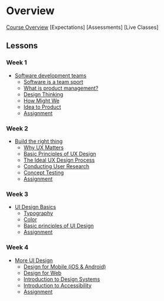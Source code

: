# Overview

[Course Overview](pm-and-design.md)
[Expectations]
[Assessments]
[Live Classes]


## Lessons

### Week 1

- [Software development teams](lessons/software-dev-teams.md)
  - [Software is a team sport](lessons/software-team/basics.md)
  - [What is product management?](lessons/software-team/what-is-pm.md)
  - [Design Thinking](lessons/software-team/design-thinking.md)
  - [How Might We](lessons/software-team/how-might-we.md)
  - [Idea to Product](lessons/software-team/idea-to-product.md)
  - [Assignment](lessons/software-team/assignment.md)

### Week 2

- [Build the right thing](lessons/ux-design-process.md)
  - [Why UX Matters](lessons/ux-design-process/why-ux-matters.md)
  - [Basic Principles of UX Design](lessons/ux-design-process/principles-ux-design.md)
  - [The Ideal UX Design Process](lessons/ux-design-process/ideal-design-process.md)
  - [Conducting User Research](lessons/ux-design-process/conducting-user-research.md)
  - [Concept Testing](lessons/ux-design-process/concept-testing.md)
  - [Assignment](lessons/ux-design-process/assignment.md)

### Week 3

- [UI Design Basics](lessons/ui-design-basics.md)
  - [Typography](lessons/ui-design-basics/typography)
  - [Color](lessons/ui-design-basics/color)
  - [Basic principles of UI Design](lessons/ui-design-basics/basic-principles)
  - [Assignment](lessons/ui-design-basics/assignment)

### Week 4

- [More UI Design](lessons/more-ui-design.md)
  - [Design for Mobile (iOS & Android)](lessons/more-ui-design/mobile)
  - [Design for Web](lessons/more-ui-design/web)
  - [Introduction to Design Systems](lessons/more-ui-design/design-systems)
  - [Introduction to Accessibility](lessons/more-ui-design/accessibility)
  - [Assignment](lessons/more-ui-design/assignment)





